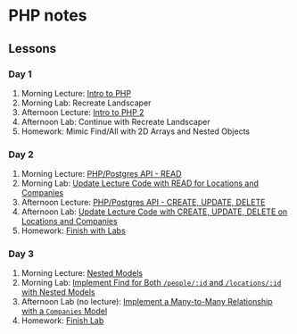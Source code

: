 # PHP notes

## Lessons

### Day 1

1. Morning Lecture: [Intro to PHP](day1/instructor_notes/PHP.md)
1. Morning Lab: Recreate Landscaper
1. Afternoon Lecture: [Intro to PHP 2](day1/instructor_notes/PHP2.md)
1. Afternoon Lab: Continue with Recreate Landscaper
1. Homework: Mimic Find/All with 2D Arrays and Nested Objects

### Day 2

1. Morning Lecture: [PHP/Postgres API - READ](day2/instructor_notes/API.md)
1. Morning Lab: [Update Lecture Code with READ for Locations and Companies](day2/student_labs/morning.md)
1. Afternoon Lecture: [PHP/Postgres API - CREATE, UPDATE, DELETE](day2/instructor_notes/API2.md)
1. Afternoon Lab: [Update Lecture Code with CREATE, UPDATE, DELETE on Locations and Companies](day2/student_labs/afternoon.md)
1. Homework: [Finish with Labs](day2/homework/README.md)

### Day 3

1. Morning Lecture: [Nested Models](day3/instructor_notes/Nested_Models.md)
1. Morning Lab: [Implement Find for Both `/people/:id` and `/locations/:id` with Nested Models](day3/student_labs/morning.md)
1. Afternoon Lab (no lecture): [Implement a Many-to-Many Relationship with a `Companies` Model](day3/student_labs/afternoon.md)
1. Homework: [Finish Lab](day3/homework/README.md)
